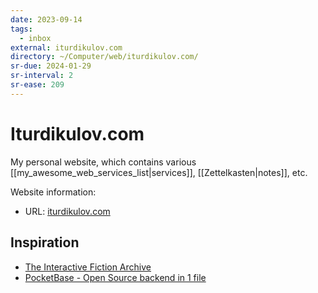 ```yaml
---
date: 2023-09-14
tags:
  - inbox
external: iturdikulov.com
directory: ~/Computer/web/iturdikulov.com/
sr-due: 2024-01-29
sr-interval: 2
sr-ease: 209
---
```


# Iturdikulov.com

My personal website, which contains various
[[my_awesome_web_services_list|services]], [[Zettelkasten|notes]], etc.

Website information:

- URL: [iturdikulov.com](https://iturdikulov.com)

## Inspiration

- [The Interactive Fiction Archive](https://ifarchive.org/)
- [PocketBase - Open Source backend in 1 file](https://pocketbase.io/)


